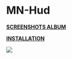 # MN-Hud

**[SCREENSHOTS ALBUM](https://imgur.com/a/YYTQV)** 

**[INSTALLATION](https://imgur.com/a/w3Ah6)**

![](https://i.imgur.com/Vp4Tm1G.jpg)